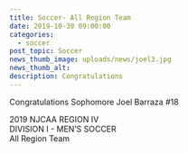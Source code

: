 ```yaml
---
title: Soccer- All Region Team
date: 2019-10-30 09:00:00
categories:
  - soccer
post_topic: Soccer
news_thumb_image: uploads/news/joel3.jpg
news_thumb_alt:
description: Congratulations
---
```


Congratulations Sophomore Joel Barraza \#18

2019 NJCAA REGION IV<br>DIVISION I - MEN’S SOCCER<br>All Region Team
